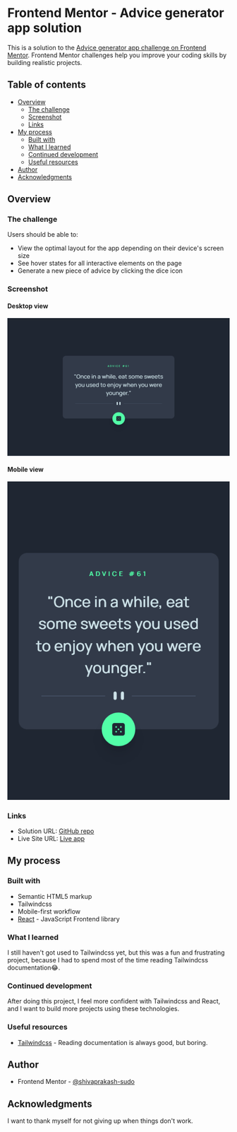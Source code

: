# Frontend Mentor - Advice generator app solution

This is a solution to the [Advice generator app challenge on Frontend Mentor](https://www.frontendmentor.io/challenges/advice-generator-app-QdUG-13db). Frontend Mentor challenges help you improve your coding skills by building realistic projects.

## Table of contents

- [Overview](#overview)
  - [The challenge](#the-challenge)
  - [Screenshot](#screenshot)
  - [Links](#links)
- [My process](#my-process)
  - [Built with](#built-with)
  - [What I learned](#what-i-learned)
  - [Continued development](#continued-development)
  - [Useful resources](#useful-resources)
- [Author](#author)
- [Acknowledgments](#acknowledgments)

## Overview

### The challenge

Users should be able to:

- View the optimal layout for the app depending on their device's screen size
- See hover states for all interactive elements on the page
- Generate a new piece of advice by clicking the dice icon

### Screenshot

#### Desktop view

![Desktop view](/screenshots/desktop-view.png)

#### Mobile view

![Mobile view](/screenshots/mobile-view.png)

### Links

- Solution URL: [GitHub repo](https://github.com/shivaprakash-sudo/advice-generator-app)
- Live Site URL: [Live app](https://react-advice-generator.herokuapp.com/)

## My process

### Built with

- Semantic HTML5 markup
- Tailwindcss
- Mobile-first workflow
- [React](https://reactjs.org/) - JavaScript Frontend library

### What I learned

I still haven't got used to Tailwindcss yet, but this was a fun and frustrating project, because I had to spend most of the time reading Tailwindcss documentation😂.

### Continued development

After doing this project, I feel more confident with Tailwindcss and React, and I want to build more projects using these technologies.

### Useful resources

- [Tailwindcss](https://tailwindcss.com/) - Reading documentation is always good, but boring.

## Author

- Frontend Mentor - [@shivaprakash-sudo](https://www.frontendmentor.io/profile/shivaprakash-sudo)

## Acknowledgments

I want to thank myself for not giving up when things don't work.
